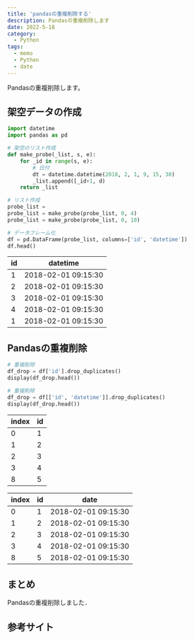 ```yaml
---
title: 'pandasの重複削除する'
description: Pandasの重複削除します
date: 2022-5-18
category: 
  - Python
tags:
  - memo
  - Python
  - date
---
```

Pandasの重複削除します。

<!-- https://www.hamlet-engineer.com -->
<!-- !(/image/ChordDiagram.png) -->

<!-- more -->

<ClientOnly>
  <CallInArticleAdsense />
</ClientOnly>



## 架空データの作成
```python
import datetime
import pandas as pd

# 架空のリスト作成
def make_probe(_list, s, e):
    for _id in range(s, e):
        # 日付
        dt = datetime.datetime(2018, 2, 1, 9, 15, 30)
        _list.append([_id+1, d)
    return _list

# リスト作成
probe_list = 
probe_list = make_probe(probe_list, 0, 4)
probe_list = make_probe(probe_list, 0, 10)

# データフレーム化
df = pd.DataFrame(probe_list, columns=['id', 'datetime'])
df.head()
```

| id | datetime | 
| ---- | ---- |
| 1 | 2018-02-01 09:15:30 | 
| 2 | 2018-02-01 09:15:30 | 
| 3 | 2018-02-01 09:15:30 | 
| 4 | 2018-02-01 09:15:30 | 
| 1 | 2018-02-01 09:15:30 | 

## Pandasの重複削除
```python
# 重複削除
df_drop = df['id'].drop_duplicates()
display(df_drop.head())

# 重複削除
df_drop = df[['id', 'datetime']].drop_duplicates()
display(df_drop.head())
```
| index | id | 
| ---- | ---- |
| 0 | 1 | 
| 1 | 2 | 
| 2 | 3 | 
| 3 | 4 | 
| 8 | 5 | 

| index | id | date |
| ---- | ---- | ---- |
| 0 | 1 | 2018-02-01 09:15:30 |
| 1 | 2 | 2018-02-01 09:15:30 |
| 2 | 3 | 2018-02-01 09:15:30 |
| 3 | 4 | 2018-02-01 09:15:30 |
| 8 | 5 | 2018-02-01 09:15:30 |

## まとめ
Pandasの重複削除しました．

## 参考サイト
<!-- [pandasのdatetimeをdateに変換したい](https://teratail.com/questions/132333) -->


<ClientOnly>
  <CallInArticleAdsense />
</ClientOnly>




